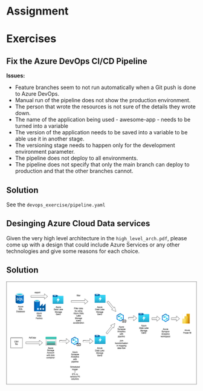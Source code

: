 # Assignment

# Exercises

## Fix the Azure DevOps CI/CD Pipeline

**Issues:**

* Feature branches seem to not run automatically when a Git push is done to Azure DevOps.
* Manual run of the pipeline does not show the production environment.
* The person that wrote the resources is not sure of the details they wrote down.
* The name of the application being used - awesome-app - needs to be turned into a variable
* The version of the application needs to be saved into a variable to be able use it in another stage.
* The versioning stage needs to happen only for the development environment parameter.
* The pipeline does not deploy to all environments.
* The pipeline does not specify that only the main branch can deploy to production and that the other branches cannot.

## Solution
See the `devops_exercise/pipeline.yaml`
## Desinging Azure Cloud Data services
Given the very high level architecture in the `high_level_arch.pdf`, please come up with a design that could include Azure Services or any other technologies and give some reasons for each choice.

## Solution

![Inrastructure Overview](ABNAMRO_DataLake.png)